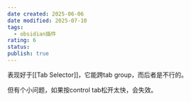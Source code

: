 ```yaml
---
date created: 2025-06-06
date modified: 2025-07-10
tags:
  - obsidian插件
rating: 6
status:
publish: true
---
```


表现好于[[Tab Selector]]，它能跨tab group，而后者是不行的。

但有个小问题，如果按control tab松开太快，会失效。
